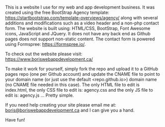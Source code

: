 This is a website I use for my web and app development business. It was created using the free BootStrap Agency template: https://startbootstrap.com/template-overviews/agency/
along with several additions and modifications such as a video header and a non-php contact form. The website is built using: HTML/CSS, BootStrap, Font Awesome icons, JavaScript and JQuery. It does not have any back end 
as Github pages does not support non-static content. The contact form is powered using Formspree: https://formspree.io/. 

To check out the website please visit: https://www.boriswebappdevelopment.ca/

To make it work for yourself, simply fork the repo and upload it to a GitHub pages repo (one per Github account) and update the CNAME file to point to your domain name 
(or just use the default <repo.github.io>) domain name (no CNAME file needed in this case). The only HTML file to edit is index.html, the only CSS file to edit is: agency.css and the only 
JS file to edit is: agency.js ... Pretty simple. 

If you need help creating your site please email me at: boris@boriswebappdevelopment.ca and I can give you a hand. 

Have fun! 

